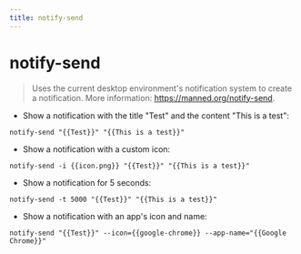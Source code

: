 ```yaml
---
title: notify-send
---
```

# notify-send

> Uses the current desktop environment's notification system to create a notification.
> More information: <https://manned.org/notify-send>.

- Show a notification with the title "Test" and the content "This is a test":

`notify-send "{{Test}}" "{{This is a test}}"`

- Show a notification with a custom icon:

`notify-send -i {{icon.png}} "{{Test}}" "{{This is a test}}"`

- Show a notification for 5 seconds:

`notify-send -t 5000 "{{Test}}" "{{This is a test}}"`

- Show a notification with an app's icon and name:

`notify-send "{{Test}}" --icon={{google-chrome}} --app-name="{{Google Chrome}}"`
